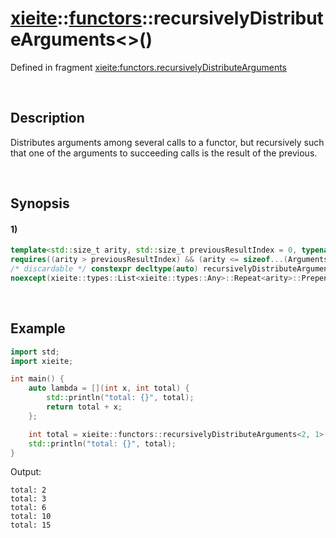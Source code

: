 # [xieite](../../xieite.md)\:\:[functors](../../functors.md)\:\:recursivelyDistributeArguments\<\>\(\)
Defined in fragment [xieite:functors.recursivelyDistributeArguments](../../../src/functors/recursively_distribute_arguments.cpp)

&nbsp;

## Description
Distributes arguments among several calls to a functor, but recursively such that one of the arguments to succeeding calls is the result of the previous.

&nbsp;

## Synopsis
#### 1)
```cpp
template<std::size_t arity, std::size_t previousResultIndex = 0, typename Functor, typename... Arguments>
requires((arity > previousResultIndex) && (arity <= sizeof...(Arguments)) && ((arity == 1) || ((arity > 1) && !((sizeof...(Arguments) - 1) % (arity - 1)))) && xieite::types::List<xieite::types::Any>::Repeat<arity>::Prepend<Functor>::ApplyRange<std::is_invocable>::value)
/* discardable */ constexpr decltype(auto) recursivelyDistributeArguments(Functor&& functor, Arguments&&... arguments)
noexcept(xieite::types::List<xieite::types::Any>::Repeat<arity>::Prepend<Functor>::ApplyRange<std::is_nothrow_invocable>::value);
```

&nbsp;

## Example
```cpp
import std;
import xieite;

int main() {
    auto lambda = [](int x, int total) {
        std::println("total: {}", total);
        return total + x;
    };

    int total = xieite::functors::recursivelyDistributeArguments<2, 1>(lambda, 1, 2, 3, 4, 5);
    std::println("total: {}", total);
}
```
Output:
```
total: 2
total: 3
total: 6
total: 10
total: 15
```
